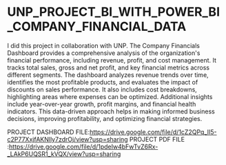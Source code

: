 # UNP_PROJECT_BI_WITH_POWER_BI_COMPANY_FINANCIAL_DATA    

I did this project in collaboration with UNP. The Company Financials Dashboard provides a comprehensive analysis of the organization's financial performance, including revenue, profit, and cost management. It tracks total sales, gross and net profit, and key financial metrics across different segments. The dashboard analyzes revenue trends over time, identifies the most profitable products, and evaluates the impact of discounts on sales performance. It also includes cost breakdowns, highlighting areas where expenses can be optimized. Additional insights include year-over-year growth, profit margins, and financial health indicators. This data-driven approach helps in making informed business decisions, improving profitability, and optimizing financial strategies.

PROJECT DASHBOARD FILE:https://drive.google.com/file/d/1cZ2QPq_II5-c2P77XxjfAKNlly7zdrOj/view?usp=sharing
PROJECT PDF FILE :https://drive.google.com/file/d/1pdeIw4bFwTvZ6Rx-_LAkP6UQSR1_kVQX/view?usp=sharing
